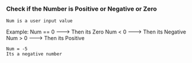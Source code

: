 ### Check if the Number is Positive or Negative or Zero
	Num is a user input value
Example:
	Num == 0 ---> Then its Zero
	Num < 0  ---> Then its Negative
	Num > 0  ---> Then its Positive

	Num = -5
	Its a negative number
